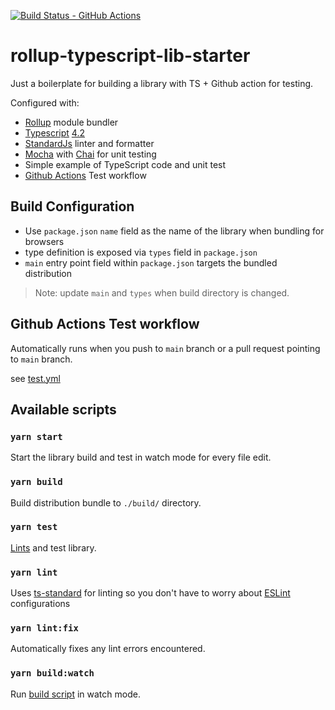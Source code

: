 [![Build Status - GitHub Actions][gha-badge]][gha-ci]

# rollup-typescript-lib-starter

Just a boilerplate for building a library with TS + Github action for testing.

Configured with:

- [Rollup](https://rollupjs.org/) module bundler
- [Typescript](https://www.typescriptlang.org/) [4.2](https://www.typescriptlang.org/docs/handbook/release-notes/typescript-4-2.html)
- [StandardJs](https://standardjs.com/) linter and formatter
- [Mocha](https://mochajs.org/) with [Chai](https://www.chaijs.com/) for unit testing
- Simple example of TypeScript code and unit test
- [Github Actions](https://github.com/features/actions) Test workflow

## Build Configuration

- Use `package.json` `name` field as the name of the library when bundling for browsers
- type definition is exposed via `types` field in `package.json`
- `main` entry point field within `package.json` targets the bundled distribution

> Note: update `main` and `types` when build directory is changed.

## Github Actions Test workflow

Automatically runs when you push to `main` branch or a pull request pointing to `main` branch.

see [test.yml](./.github/workflows/test.yml)

## Available scripts

### `yarn start`

Start the library build and test in watch mode for every file edit.

### `yarn build`

Build distribution bundle to `./build/` directory.

### `yarn test`

[Lints](#yarn-lint) and test library.

### `yarn lint`

Uses [ts-standard](https://github.com/standard/ts-standard) for linting so you don't have to worry about [ESLint](https://eslint.org/) configurations

### `yarn lint:fix`

Automatically fixes any lint errors encountered.

### `yarn build:watch`

Run [build script](#yarn-build) in watch mode.


[gha-badge]: https://github.com/theoomoregbee/rollup-typescript-lib-starter/actions/workflows/test.yml/badge.svg
[gha-ci]: https://github.com/theoomoregbee/rollup-typescript-lib-starter/actions/workflows/test.yml
